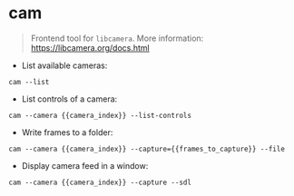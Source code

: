 # cam

> Frontend tool for `libcamera`.
> More information: <https://libcamera.org/docs.html>

- List available cameras:

`cam --list`

- List controls of a camera:

`cam --camera {{camera_index}} --list-controls`

- Write frames to a folder:

`cam --camera {{camera_index}} --capture={{frames_to_capture}} --file`

- Display camera feed in a window:

`cam --camera {{camera_index}} --capture --sdl`
